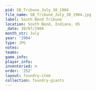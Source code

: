 ```yaml
---
pid: SB_Tribune_July_30_1904
file_name: SB_Tribune_July_30_1904.jpg
label: South Bend Tribune
location: South Bend, Indiana, US
_date: 30/07/1904
month_str: July
year: '1904'
type: JPG
notes: 
teams: 
game_info: 
player_info: 
inventoried: n
order: '252'
layout: foundry-item
collection: foundry-giants
---
```

